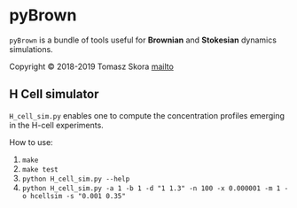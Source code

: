 # pyBrown

`pyBrown` is a bundle of tools useful for **Brownian** and **Stokesian** dynamics
simulations.

Copyright © 2018-2019  Tomasz Skora [mailto](mailto:tskora@ichf.edu.pl)

## H Cell simulator

`H_cell_sim.py` enables one to compute the concentration profiles emerging in the H-cell experiments.

How to use:

1. `make`
2. `make test`
3. `python H_cell_sim.py --help`
4. `python H_cell_sim.py -a 1 -b 1 -d "1 1.3" -n 100 -x 0.000001 -m 1 -o hcellsim -s "0.001 0.35"`
